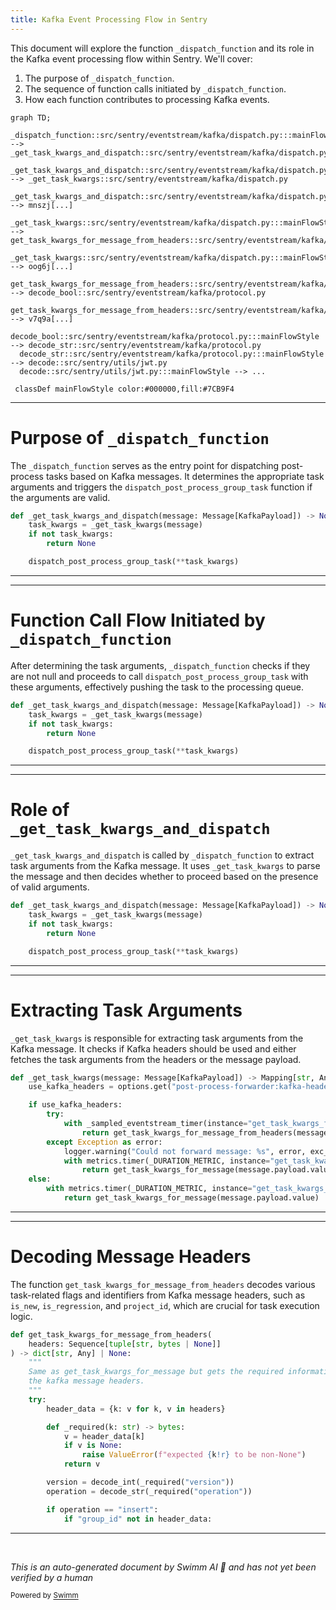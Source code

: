 ```yaml
---
title: Kafka Event Processing Flow in Sentry
---
```

This document will explore the function `_dispatch_function` and its role in the Kafka event processing flow within Sentry. We'll cover:

1. The purpose of `_dispatch_function`.
2. The sequence of function calls initiated by `_dispatch_function`.
3. How each function contributes to processing Kafka events.

```mermaid
graph TD;
  _dispatch_function::src/sentry/eventstream/kafka/dispatch.py:::mainFlowStyle --> _get_task_kwargs_and_dispatch::src/sentry/eventstream/kafka/dispatch.py
  _get_task_kwargs_and_dispatch::src/sentry/eventstream/kafka/dispatch.py:::mainFlowStyle --> _get_task_kwargs::src/sentry/eventstream/kafka/dispatch.py
  _get_task_kwargs_and_dispatch::src/sentry/eventstream/kafka/dispatch.py:::mainFlowStyle --> mnszj[...]
  _get_task_kwargs::src/sentry/eventstream/kafka/dispatch.py:::mainFlowStyle --> get_task_kwargs_for_message_from_headers::src/sentry/eventstream/kafka/protocol.py
  _get_task_kwargs::src/sentry/eventstream/kafka/dispatch.py:::mainFlowStyle --> oog6j[...]
  get_task_kwargs_for_message_from_headers::src/sentry/eventstream/kafka/protocol.py:::mainFlowStyle --> decode_bool::src/sentry/eventstream/kafka/protocol.py
  get_task_kwargs_for_message_from_headers::src/sentry/eventstream/kafka/protocol.py:::mainFlowStyle --> v7q9a[...]
  decode_bool::src/sentry/eventstream/kafka/protocol.py:::mainFlowStyle --> decode_str::src/sentry/eventstream/kafka/protocol.py
  decode_str::src/sentry/eventstream/kafka/protocol.py:::mainFlowStyle --> decode::src/sentry/utils/jwt.py
  decode::src/sentry/utils/jwt.py:::mainFlowStyle --> ...

 classDef mainFlowStyle color:#000000,fill:#7CB9F4
```

<SwmSnippet path="/src/sentry/eventstream/kafka/dispatch.py" line="86">

---

# Purpose of `_dispatch_function`

The `_dispatch_function` serves as the entry point for dispatching post-process tasks based on Kafka messages. It determines the appropriate task arguments and triggers the `dispatch_post_process_group_task` function if the arguments are valid.

```python
def _get_task_kwargs_and_dispatch(message: Message[KafkaPayload]) -> None:
    task_kwargs = _get_task_kwargs(message)
    if not task_kwargs:
        return None

    dispatch_post_process_group_task(**task_kwargs)
```

---

</SwmSnippet>

<SwmSnippet path="/src/sentry/eventstream/kafka/dispatch.py" line="86">

---

# Function Call Flow Initiated by `_dispatch_function`

After determining the task arguments, `_dispatch_function` checks if they are not null and proceeds to call `dispatch_post_process_group_task` with these arguments, effectively pushing the task to the processing queue.

```python
def _get_task_kwargs_and_dispatch(message: Message[KafkaPayload]) -> None:
    task_kwargs = _get_task_kwargs(message)
    if not task_kwargs:
        return None

    dispatch_post_process_group_task(**task_kwargs)
```

---

</SwmSnippet>

<SwmSnippet path="/src/sentry/eventstream/kafka/dispatch.py" line="86">

---

# Role of `_get_task_kwargs_and_dispatch`

`_get_task_kwargs_and_dispatch` is called by `_dispatch_function` to extract task arguments from the Kafka message. It uses `_get_task_kwargs` to parse the message and then decides whether to proceed based on the presence of valid arguments.

```python
def _get_task_kwargs_and_dispatch(message: Message[KafkaPayload]) -> None:
    task_kwargs = _get_task_kwargs(message)
    if not task_kwargs:
        return None

    dispatch_post_process_group_task(**task_kwargs)
```

---

</SwmSnippet>

<SwmSnippet path="/src/sentry/eventstream/kafka/dispatch.py" line="70">

---

# Extracting Task Arguments

`_get_task_kwargs` is responsible for extracting task arguments from the Kafka message. It checks if Kafka headers should be used and either fetches the task arguments from the headers or the message payload.

```python
def _get_task_kwargs(message: Message[KafkaPayload]) -> Mapping[str, Any] | None:
    use_kafka_headers = options.get("post-process-forwarder:kafka-headers")

    if use_kafka_headers:
        try:
            with _sampled_eventstream_timer(instance="get_task_kwargs_for_message_from_headers"):
                return get_task_kwargs_for_message_from_headers(message.payload.headers)
        except Exception as error:
            logger.warning("Could not forward message: %s", error, exc_info=True)
            with metrics.timer(_DURATION_METRIC, instance="get_task_kwargs_for_message"):
                return get_task_kwargs_for_message(message.payload.value)
    else:
        with metrics.timer(_DURATION_METRIC, instance="get_task_kwargs_for_message"):
            return get_task_kwargs_for_message(message.payload.value)
```

---

</SwmSnippet>

<SwmSnippet path="/src/sentry/eventstream/kafka/protocol.py" line="153">

---

# Decoding Message Headers

The function `get_task_kwargs_for_message_from_headers` decodes various task-related flags and identifiers from Kafka message headers, such as `is_new`, `is_regression`, and `project_id`, which are crucial for task execution logic.

```python
def get_task_kwargs_for_message_from_headers(
    headers: Sequence[tuple[str, bytes | None]]
) -> dict[str, Any] | None:
    """
    Same as get_task_kwargs_for_message but gets the required information from
    the kafka message headers.
    """
    try:
        header_data = {k: v for k, v in headers}

        def _required(k: str) -> bytes:
            v = header_data[k]
            if v is None:
                raise ValueError(f"expected {k!r} to be non-None")
            return v

        version = decode_int(_required("version"))
        operation = decode_str(_required("operation"))

        if operation == "insert":
            if "group_id" not in header_data:
```

---

</SwmSnippet>

&nbsp;

*This is an auto-generated document by Swimm AI 🌊 and has not yet been verified by a human*

<SwmMeta version="3.0.0" repo-id="Z2l0aHViJTNBJTNBc2VudHJ5JTNBJTNBZ2V0c2VudHJ5" repo-name="sentry"><sup>Powered by [Swimm](/)</sup></SwmMeta>
